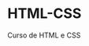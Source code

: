 # HTML-CSS
 Curso de HTML e CSS


<a href="https://murilopcoelho.github.io/HTML-CSS/#Researches/2-Menu%20NavBar/index.html"></a>